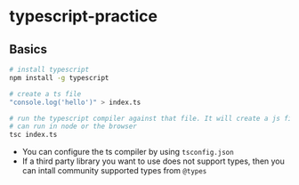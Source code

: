 # typescript-practice

## Basics

```bash
# install typescript
npm install -g typescript

# create a ts file
"console.log('hello')" > index.ts

# run the typescript compiler against that file. It will create a js file that we
# can run in node or the browser
tsc index.ts
```

- You can configure the ts compiler by using `tsconfig.json`
- If a third party library you want to use does not support types, then you can intall community supported types from `@types`
